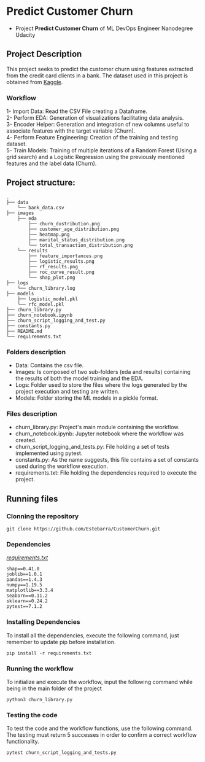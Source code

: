 # Predict Customer Churn

- Project **Predict Customer Churn** of ML DevOps Engineer Nanodegree Udacity

## Project Description
This project seeks to predict the customer churn using features extracted from the credit card clients in a bank. The dataset used in this project is obtained from [Kaggle](https://www.kaggle.com/sakshigoyal7/credit-card-customers/code). 

### Workflow
1- Import Data: Read the CSV File creating a Dataframe. \
2- Perform EDA: Generation of visualizations facilitating data analysis. \
3- Encoder Helper: Generation and integration of new columns useful to associate features with the target variable (Churn). \
4- Perform Feature Engineering: Creation of the training and testing dataset.\
5- Train Models: Training of multiple iterations of a Random Forest (Using a grid search) and a Logistic Regression using the previously mentioned features and the label data (Churn).

## Project structure:
```
.
├── data
    └── bank_data.csv
├── images
    ├── eda
        ├── churn_dustribution.png
        ├── customer_age_distribution.png
        ├── heatmap.png
        ├── marital_status_distribution.png
        └── total_transaction_distribution.png
    └── results
        ├── feature_importances.png
        ├── logistic_results.png
        ├── rf_results.png
        ├── roc_curve_result.png
        └── shap_plot.png
├── logs
    └── churn_library.log 
├── models
    ├── logistic_model.pkl
    └── rfc_model.pkl
├── churn_library.py
├── churn_notebook.ipynb
├── churn_script_logging_and_test.py
├── constants.py
├── README.md
└── requirements.txt
```

### Folders description
- Data: Contains the csv file.
- Images: Is composed of two sub-folders (eda and results) containing the results of both the model training and the EDA. 
- Logs: Folder used to store the files where the logs generated by the project execution and testing are written.
- Models: Folder storing the ML models in a pickle format.

### Files description
- churn_library.py: Project's main module containing the workflow.
- churn_notebook.ipynb: Jupyter notebook where the workflow was created.
- churn_script_logging_and_tests.py: File holding a set of tests implemented using pytest.
- constants.py: As the name suggests, this file contains a set of constants used during the workflow execution.
- requirements.txt: File holding the dependencies required to execute the project.

## Running files

### Clonning the repository
```
git clone https://github.com/Estebarra/CustomerChurn.git
```

### Dependencies

[_requirements.txt_](requirements.txt)
```
shap==0.41.0
joblib==1.0.1
pandas==1.4.3
numpy==1.19.5
matplotlib==3.3.4
seaborn==0.11.2
sklearn==0.24.2
pytest==7.1.2
```

### Installing Dependencies
To install all the dependencies, execute the following command, just remember to update pip before installation.
```
pip install -r requirements.txt
```

### Running the workflow
To initialize and execute the workflow, input the following command while being in the main folder of the project
```
python3 churn_library.py
```

### Testing the code
To test the code and the workflow functions, use the following command. The testing must return 5 successes in order to confirm a correct workflow functionality.
```
pytest churn_script_logging_and_tests.py
```
